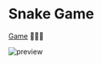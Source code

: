 # Snake Game

[Game](https://anniemarkina.github.io/Snake_Game/) 🐍🐍🐍

![preview](https://media.giphy.com/media/JQAdMHNO7JhWkDsv2y/giphy.gif)
